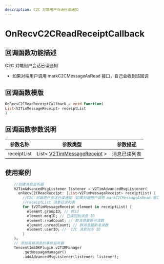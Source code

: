 ```yaml
---
description: C2C 对端用户会话已读通知
---
```


# OnRecvC2CReadReceiptCallback

## 回调函数功能描述

C2C 对端用户会话已读通知

* 如果对端用户调用 markC2CMessageAsRead 接口，自己会收到该回调

## 回调函数模版

```dart
OnRecvC2CReadReceiptCallback = void Function(
List<V2TimMessageReceipt> receiptList
)
```

## 回调函数参数说明

| 参数名称        | 参数类型                                                     | 参数描述   |
| ----------- | -------------------------------------------------------- | ------ |
| receiptList | List< [V2TimMessageReceipt](../v2timmessagereceipt.md) > | 消息已读列表 |

## 使用案例

```dart
    //创建消息监听器
    V2TimAdvancedMsgListener listener = V2TimAdvancedMsgListener(
      onRecvC2CReadReceipt: (List<V2TimMessageReceipt> receiptList) {
        //C2C 对端用户会话已读通知（如果对端用户调用 markC2CMessageAsRead 接口，自己会收到该回调，回调只会携带对端 userID 和对端已读 timestamp 信息）
        //receiptList 消息已读列表
        for (V2TimMessageReceipt element in receiptList) {
          element.groupID; // 群id
          element.msgID; // 已读回执消息 ID
          element.readCount; // 群消息最新已读数
          element.unreadCount; // 群消息最新未读数
          element.userID; //  C2C 消息对方 ID
        }
    );
    // 添加高级消息的事件监听器
    TencentImSDKPlugin.v2TIMManager
        .getMessageManager()
        .addAdvancedMsgListener(listener: listener);
```

